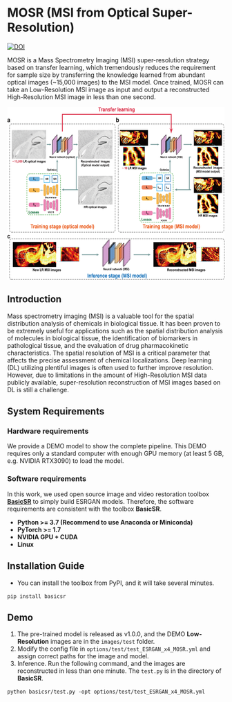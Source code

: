 # MOSR (MSI from Optical Super-Resolution)

[![DOI](https://zenodo.org/badge/518689580.svg)](https://zenodo.org/badge/latestdoi/518689580)

MOSR is a Mass Spectrometry Imaging (MSI) super-resolution strategy based on transfer learning, which tremendously reduces the requirement for sample size by transferring the knowledge learned from abundant optical images (~15,000 images) to the MSI model. Once trained, MOSR can take an Low-Resolution MSI image as input and output a reconstructed High-Resolution MSI image in less than one second.

<div align = center> 
<img src="https://github.com/USTC-xlab/MOSR/blob/master/graph.png" width = "600" height = "400" />
</div>

## Introduction
Mass spectrometry imaging (MSI) is a valuable tool for the spatial distribution analysis of chemicals in biological tissue. It has been proven to be extremely useful for applications such as the spatial distribution analysis of molecules in biological tissue, the identification of biomarkers in pathological tissue, and the evaluation of drug pharmacokinetic characteristics. The spatial resolution of MSI is a critical parameter that affects the precise assessment of chemical localizations. Deep learning (DL) utilizing plentiful images is often used to further improve resolution. However, due to limitations in the amount of High-Resolution MSI data publicly available, super-resolution reconstruction of MSI images based on DL is still a challenge. 

## System Requirements
### Hardware requirements
We provide a DEMO model to show the complete pipeline. This DEMO requires only a standard computer with enough GPU memory (at least 5 GB, e.g. NVIDIA RTX3090) to load the model.

### Software requirements
In this work, we used open source image and video restoration toolbox **[BasicSR](https://github.com/xinntao/BasicSR)** to simply build ESRGAN models. Therefore, the software requirements are consistent with the toolbox **BasicSR**.
* **Python >= 3.7 (Recommend to use Anaconda or Miniconda)**
* **PyTorch >= 1.7**
* **NVIDIA GPU + CUDA**
* **Linux**

## Installation Guide
* You can install the toolbox from PyPI, and it will take several minutes.<br/>
```
pip install basicsr
```

## Demo
1. The pre-trained model is released as v1.0.0, and the DEMO **Low-Resolution** images are in the `images/test` folder.
2. Modify the config file in `options/test/test_ESRGAN_x4_MOSR.yml` and assign correct paths for the image and model.
3. Inference. Run the following command, and the images are reconstructed in less than one minute. The `test.py` is in the directory of **BasicSR**.<br/>
```
python basicsr/test.py -opt options/test/test_ESRGAN_x4_MOSR.yml
```

